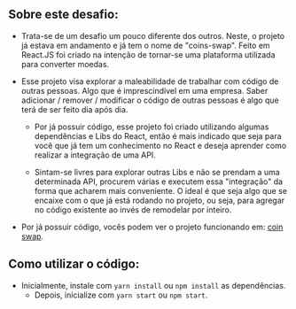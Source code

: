 ## Sobre este desafio: 
* Trata-se de um desafio um pouco diferente dos outros. Neste, o projeto já estava em andamento e já tem o nome de "coins-swap". Feito em React.JS foi criado na intenção de tornar-se uma plataforma utilizada para converter moedas.
 
* Esse projeto visa explorar a maleabilidade de trabalhar com código de outras pessoas. Algo que é imprescindível em uma empresa. Saber adicionar / remover / modificar o código de outras pessoas é algo que terá de ser feito dia após dia.

  * Por já possuir código, esse projeto foi criado utilizando algumas dependências e Libs do React, então é mais indicado que seja para você que já tem um conhecimento no React e deseja aprender como realizar a integração de uma API.

  * Sintam-se livres para explorar outras Libs e não se prendam a uma determinada API, procurem várias e executem essa "integração" da forma que acharem mais conveniente. O ideal é que seja algo que se encaixe com o que já está rodando no projeto, ou seja, para agregar no código existente ao invés de remodelar por inteiro.

* Por já possuir código, vocês podem ver o projeto funcionando em: [coin swap](https://lirbre.github.io/coins-swap/).

## Como utilizar o código: 
* Inicialmente, instale com `yarn install` ou `npm install` as dependências. 
  * Depois, inicialize com `yarn start` ou `npm start`.
